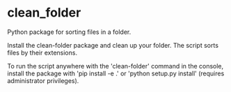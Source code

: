 # clean_folder
Python package for sorting files in a folder.

Install the clean-folder package and clean up your folder. The script sorts files by their extensions.

To run the script anywhere with the 'clean-folder' command in the console, install the package with 'pip install -e .' or 'python setup.py install' (requires administrator privileges).
